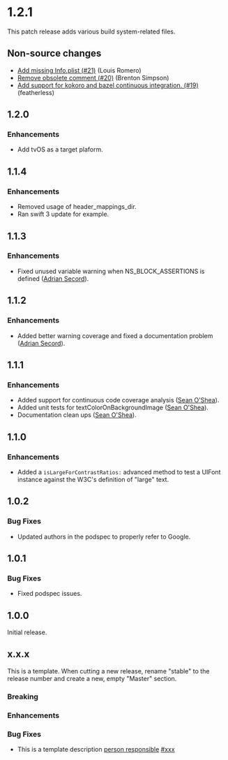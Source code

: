 # 1.2.1

This patch release adds various build system-related files.

## Non-source changes

* [Add missing Info.plist (#21)](https://github.com/material-foundation/material-text-accessibility-ios/commit/fc2a7cbbca2ac40fa6f09f34bf71033adc9d5308) (Louis Romero)
* [Remove obsolete comment (#20)](https://github.com/material-foundation/material-text-accessibility-ios/commit/bac12cbbdacd11c0bb315359ec5373d08fc76fb8) (Brenton Simpson)
* [Add support for kokoro and bazel continuous integration. (#19)](https://github.com/material-foundation/material-text-accessibility-ios/commit/fd570d71ae0124c75ad5af00e6b8b4b1668d5e40) (featherless)

## 1.2.0

### Enhancements

* Add tvOS as a target plaform.

## 1.1.4

### Enhancements

* Removed usage of header_mappings_dir.
* Ran swift 3 update for example.

## 1.1.3

### Enhancements

* Fixed unused variable warning when NS_BLOCK_ASSERTIONS is defined ([Adrian Secord](https://github.com/ajsecord)).

## 1.1.2

### Enhancements

* Added better warning coverage and fixed a documentation problem ([Adrian Secord](https://github.com/ajsecord)).

## 1.1.1

### Enhancements

* Added support for continuous code coverage analysis ([Sean O'Shea](https://github.com/seanoshea)).
* Added unit tests for textColorOnBackgroundImage ([Sean O'Shea](https://github.com/seanoshea)).
* Documentation clean ups ([Sean O'Shea](https://github.com/seanoshea)).

## 1.1.0

### Enhancements

* Added a `isLargeForContrastRatios:` advanced method to test a UIFont instance against the W3C's
  definition of "large" text.

## 1.0.2

### Bug Fixes

* Updated authors in the podspec to properly refer to Google.

## 1.0.1

### Bug Fixes

* Fixed podspec issues.

## 1.0.0

Initial release.

## x.x.x

This is a template. When cutting a new release, rename "stable" to the release number and create a
new, empty "Master" section.

### Breaking

### Enhancements

### Bug Fixes

* This is a template description
[person responsible](https://github.com/...)
[#xxx](github.com/google/material-text-accessibility-ios/issues/xxx)
